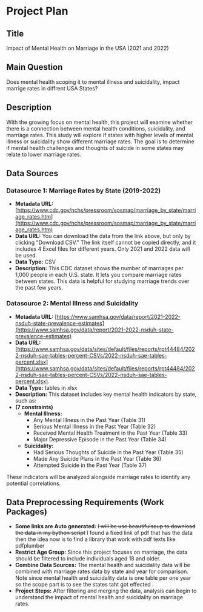 # Project Plan

## Title
Impact of Mental Health on Marriage in the USA (2021  and 2022)

## Main Question
Does mental health scoping it to mental illness and suicidality, impact marrige rates in diffrent USA States?

## Description
With the growing focus on mental health, this project will examine whether there is a connection between mental health conditions, suicidality, and marriage rates. This study will explore if states with higher levels of mental illness or suicidality show different marriage rates. The goal is to determine if mental health challenges and thoughts of suicide in some states may relate to lower marriage rates.

## Data Sources

### Datasource 1: Marriage Rates by State (2019-2022)
- **Metadata URL:** [https://www.cdc.gov/nchs/pressroom/sosmap/marriage_by_state/marriage_rates.htm](https://www.cdc.gov/nchs/pressroom/sosmap/marriage_by_state/marriage_rates.htm)
- **Data URL:** You can download the data from the link above, but only by clicking "Download CSV." The link itself cannot be copied directly, and it includes 4 Excel files for different years. Only  2021 and 2022 data will be used.
- **Data Type:** CSV
- **Description:** This CDC dataset shows the number of marriages per 1,000 people in each U.S. state. It lets you compare marriage rates between states. This data is helpful for studying marriage trends over the past few years.

### Datasource 2: Mental Illness and Suicidality
- **Metadata URL:** [https://www.samhsa.gov/data/report/2021-2022-nsduh-state-prevalence-estimates](https://www.samhsa.gov/data/report/2021-2022-nsduh-state-prevalence-estimates)
- **Data URL:** [https://www.samhsa.gov/data/sites/default/files/reports/rpt44484/2022-nsduh-sae-tables-percent-CSVs/2022-nsduh-sae-tables-percent.xlsx](https://www.samhsa.gov/data/sites/default/files/reports/rpt44484/2022-nsduh-sae-tables-percent-CSVs/2022-nsduh-sae-tables-percent.xlsx).
- **Data Type:** tables in xlsx
- **Description:** This dataset includes key mental health indicators by state, such as:
- **(7 constraints)**
  - **Mental Illness:**
    - Any Mental Illness in the Past Year (Table 31)
    - Serious Mental Illness in the Past Year (Table 32)
    - Received Mental Health Treatment in the Past Year (Table 33)
    - Major Depressive Episode in the Past Year (Table 34)
  - **Suicidality:**
    - Had Serious Thoughts of Suicide in the Past Year (Table 35)
    - Made Any Suicide Plans in the Past Year (Table 36)
    - Attempted Suicide in the Past Year (Table 37)

These indicators will be analyzed alongside marriage rates to identify any potential correlations.

## Data Preprocessing Requirements (Work Packages)
- **Some links are Auto generated:** ~~I will be use beautifulsoup to download the data in my bython script~~ I found a fixed link of pdf that has the data then the idea now is to find a library that work with pdf texts like pdfplumber
- **Restrict Age Group:** Since this project focuses on marriage, the data should be filtered to include individuals aged 18 and older.
- **Combine Data Sources:** The mental health and suicidality data will be combined with marriage rates data by state and year for comparison.
Note since mental health and suicidality data is one table per one year so the scope part is to see the states taht got effected .
- **Project Steps:** After filtering and merging the data, analysis can begin to understand the impact of mental health and suicidality on marriage rates.
